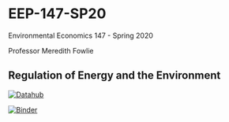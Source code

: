 # EEP-147-SP20 #
Environmental Economics 147 - Spring 2020

Professor Meredith Fowlie

## Regulation of Energy and the Environment ##


 [![Datahub](https://img.shields.io/badge/Launch-UCB%20Datahub-blue.svg)](http://datahub.berkeley.edu/user-redirect/interact?account=ds-modules&repo=EEP-147-SP20&branch=master&path=)

[![Binder](https://mybinder.org/badge_logo.svg)](https://mybinder.org/v2/gh/ds-modules/EEP-147-SP20/master)

